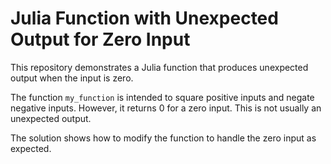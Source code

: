 # Julia Function with Unexpected Output for Zero Input

This repository demonstrates a Julia function that produces unexpected output when the input is zero.

The function `my_function` is intended to square positive inputs and negate negative inputs. However, it returns 0 for a zero input. This is not usually an unexpected output. 

The solution shows how to modify the function to handle the zero input as expected.
